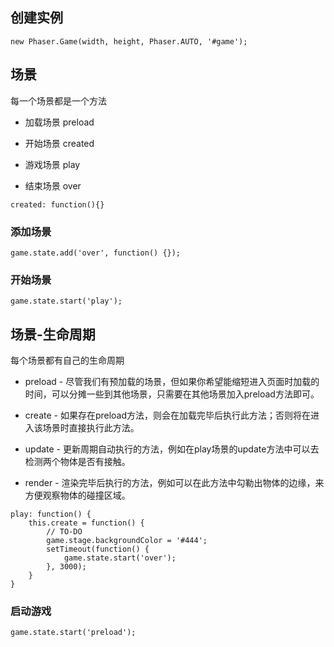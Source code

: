 ## 创建实例

```
new Phaser.Game(width, height, Phaser.AUTO, '#game');
```

## 场景

每一个场景都是一个方法

- 加载场景 preload

- 开始场景 created

- 游戏场景 play

- 结束场景 over

```
created: function(){}
```

### 添加场景

```
game.state.add('over', function() {});
```

### 开始场景

```
game.state.start('play');
```

## 场景-生命周期

每个场景都有自己的生命周期

- preload - 尽管我们有预加载的场景，但如果你希望能缩短进入页面时加载的时间，可以分摊一些到其他场景，只需要在其他场景加入preload方法即可。

- create - 如果存在preload方法，则会在加载完毕后执行此方法；否则将在进入该场景时直接执行此方法。

- update - 更新周期自动执行的方法，例如在play场景的update方法中可以去检测两个物体是否有接触。

- render - 渲染完毕后执行的方法，例如可以在此方法中勾勒出物体的边缘，来方便观察物体的碰撞区域。

```
play: function() {
    this.create = function() {
        // TO-DO
        game.stage.backgroundColor = '#444';
        setTimeout(function() {
            game.state.start('over');
        }, 3000);
    }
}
```

### 启动游戏

```
game.state.start('preload');
```